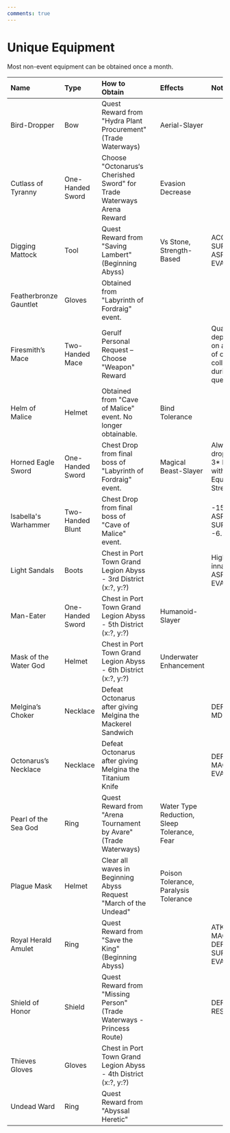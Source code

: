 ```yaml
---
comments: true
---
```


#  Unique Equipment

Most non-event equipment can be obtained once a month.

| Name                   | Type             | How to Obtain                                                         |   | Effects                                     | Notes                                                   |
|:-----------------------|:-----------------|:----------------------------------------------------------------------|:--|:--------------------------------------------|:--------------------------------------------------------|
| Bird-Dropper           | Bow              | Quest Reward from "Hydra Plant Procurement" (Trade Waterways)         |   | Aerial-Slayer                               |                                                         |
| Cutlass of Tyranny     | One-Handed Sword | Choose "Octonarus‘s Cherished Sword" for Trade Waterways Arena Reward |   | Evasion Decrease                            |                                                         |
| Digging Mattock        | Tool             | Quest Reward from "Saving Lambert" (Beginning Abyss)                  |   | Vs Stone, Strength-Based                    | ACC -50, SUR -50, ASPD +4, EVA +2                       |
| Featherbronze Gauntlet | Gloves           | Obtained from "Labyrinth of Fordraig" event.                          |   |                                             |                                                         |
| Firesmith’s Mace       | Two-Handed Mace  | Gerulf Personal Request – Choose "Weapon" Reward                      |   |                                             | Quality depends on amount of ore collected during quest |
| Helm of Malice         | Helmet           | Obtained from "Cave of Malice" event. No longer obtainable.           |   | Bind Tolerance                              |                                                         |
| Horned Eagle Sword     | One-Handed Sword | Chest Drop from final boss of "Labyrinth of Fordraig" event.          |   | Magical Beast-Slayer                        | Always drops as a 3* Blue with Equipment Strength 2     |
| Isabella's Warhammer   | Two-Handed Blunt | Chest Drop from final boss of "Cave of Malice" event.                 |   |                                             | -15 ASPD, -4 SUR, EVA -6.                               |
| Light Sandals          | Boots            | Chest in Port Town Grand Legion Abyss - 3rd District (x:?, y:?)       |   |                                             | High innate ASPD and EVA.                               |
| Man-Eater              | One-Handed Sword | Chest in Port Town Grand Legion Abyss - 5th District (x:?, y:?)       |   | Humanoid-Slayer                             |                                                         |
| Mask of the Water God  | Helmet           | Chest in Port Town Grand Legion Abyss - 6th District  (x:?, y:?)      |   | Underwater Enhancement                      |                                                         |
| Melgina’s Choker       | Necklace         | Defeat Octonarus after giving Melgina the Mackerel Sandwich           |   |                                             | DEF +1, MDEF +16                                        |
| Octonarus’s Necklace   | Necklace         | Defeat Octonarus after giving Melgina the Titanium Knife              |   |                                             | DEF +10, MAG +4, EVA +4                                 |
| Pearl of the Sea God   | Ring             | Quest Reward from "Arena Tournament by Avare" (Trade Waterways)       |   | Water Type Reduction, Sleep Tolerance, Fear |                                                         |
| Plague Mask            | Helmet           | Clear all waves in Beginning Abyss Request "March of the Undead"      |   | Poison Tolerance, Paralysis Tolerance       |                                                         |
| Royal Herald Amulet    | Ring             | Quest Reward from "Save the King" (Beginning Abyss)                   |   |                                             | ATK +1, MAG +1, DEF +7, SUR +1, EVA +1                  |
| Shield of Honor        | Shield           | Quest Reward from "Missing Person" (Trade Waterways - Princess Route) |   |                                             | DEF +12, RES +4                                         |
| Thieves Gloves         | Gloves           | Chest in Port Town Grand Legion Abyss - 4th District (x:?, y:?)       |   |                                             |                                                         |
| Undead Ward            | Ring             | Quest Reward from "Abyssal Heretic"                                   |   |                                             |                                                         |
